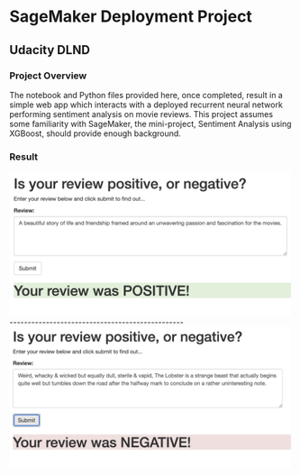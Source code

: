 # SageMaker Deployment Project
## Udacity DLND

### Project Overview

The notebook and Python files provided here, once completed, result in a simple web app which interacts with a deployed recurrent neural network performing sentiment analysis on movie reviews. This project assumes some familiarity with SageMaker, the mini-project, Sentiment Analysis using XGBoost, should provide enough background.


### Result

<img src = "examples/example1.png" width = 500>
------------------------------------------------
<img src = "examples/example2.png" width = 500>
